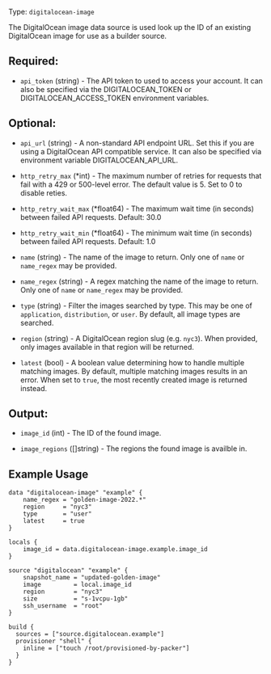 Type: `digitalocean-image`

The DigitalOcean image data source is used look up the ID of an existing DigitalOcean image
for use as a builder source.

## Required:

<!-- Code generated from the comments of the Config struct in datasource/image/data.go; DO NOT EDIT MANUALLY -->

- `api_token` (string) - The API token to used to access your account. It can also be specified via
  the DIGITALOCEAN_TOKEN or DIGITALOCEAN_ACCESS_TOKEN environment variables.

<!-- End of code generated from the comments of the Config struct in datasource/image/data.go; -->


## Optional:

<!-- Code generated from the comments of the Config struct in datasource/image/data.go; DO NOT EDIT MANUALLY -->

- `api_url` (string) - A non-standard API endpoint URL. Set this if you are  using a DigitalOcean API
  compatible service. It can also be specified via environment variable DIGITALOCEAN_API_URL.

- `http_retry_max` (\*int) - The maximum number of retries for requests that fail with a 429 or 500-level error.
  The default value is 5. Set to 0 to disable reties.

- `http_retry_wait_max` (\*float64) - The maximum wait time (in seconds) between failed API requests. Default: 30.0

- `http_retry_wait_min` (\*float64) - The minimum wait time (in seconds) between failed API requests. Default: 1.0

- `name` (string) - The name of the image to return. Only one of `name` or `name_regex` may be provided.

- `name_regex` (string) - A regex matching the name of the image to return. Only one of `name` or `name_regex` may be provided.

- `type` (string) - Filter the images searched by type. This may be one of `application`, `distribution`, or `user`.
  By default, all image types are searched.

- `region` (string) - A DigitalOcean region slug (e.g. `nyc3`). When provided, only images available in that region
  will be returned.

- `latest` (bool) - A boolean value determining how to handle multiple matching images. By default, multiple matching images
  results in an error. When set to `true`, the most recently created image is returned instead.

<!-- End of code generated from the comments of the Config struct in datasource/image/data.go; -->


## Output:

<!-- Code generated from the comments of the DatasourceOutput struct in datasource/image/data.go; DO NOT EDIT MANUALLY -->

- `image_id` (int) - The ID of the found image.

- `image_regions` ([]string) - The regions the found image is availble in.

<!-- End of code generated from the comments of the DatasourceOutput struct in datasource/image/data.go; -->


## Example Usage

```hcl
data "digitalocean-image" "example" {
    name_regex = "golden-image-2022.*"
    region     = "nyc3"
    type       = "user"
    latest     = true
}

locals {
    image_id = data.digitalocean-image.example.image_id
}

source "digitalocean" "example" {
    snapshot_name = "updated-golden-image"
    image         = local.image_id
    region        = "nyc3"
    size          = "s-1vcpu-1gb"
    ssh_username  = "root"
}

build {
  sources = ["source.digitalocean.example"]
  provisioner "shell" {
    inline = ["touch /root/provisioned-by-packer"]
  }
}
```
